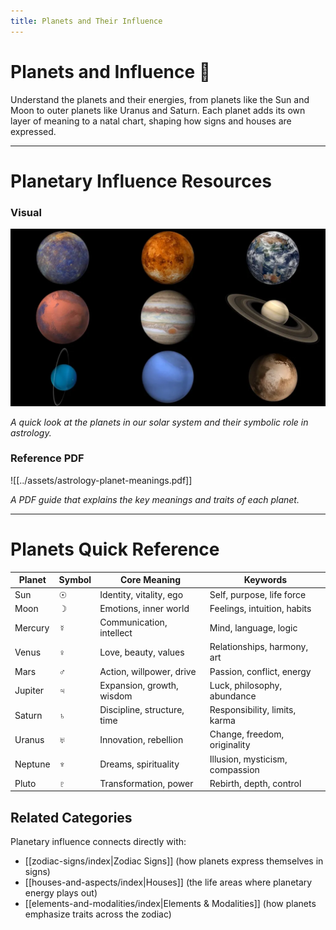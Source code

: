 ```yaml
---
title: Planets and Their Influence
---
```

# Planets and Influence 🌌  

Understand the planets and their energies, from planets like the Sun and Moon to outer planets like Uranus and Saturn. Each planet adds its own layer of meaning to a natal chart, shaping how signs and houses are expressed.  

---

# Planetary Influence Resources  

### Visual
![Planets](../assets/planets.png)  

*A quick look at the planets in our solar system and their symbolic role in astrology.*  

### Reference PDF
![[../assets/astrology-planet-meanings.pdf]]  

*A PDF guide that explains the key meanings and traits of each planet.*  

---

# Planets Quick Reference  

| Planet  | Symbol | Core Meaning                | Keywords                        |
| ------- | ------ | --------------------------- | ------------------------------- |
| Sun     | ☉      | Identity, vitality, ego     | Self, purpose, life force       |
| Moon    | ☽      | Emotions, inner world       | Feelings, intuition, habits     |
| Mercury | ☿      | Communication, intellect    | Mind, language, logic           |
| Venus   | ♀      | Love, beauty, values        | Relationships, harmony, art     |
| Mars    | ♂      | Action, willpower, drive    | Passion, conflict, energy       |
| Jupiter | ♃      | Expansion, growth, wisdom   | Luck, philosophy, abundance     |
| Saturn  | ♄      | Discipline, structure, time | Responsibility, limits, karma   |
| Uranus  | ♅      | Innovation, rebellion       | Change, freedom, originality    |
| Neptune | ♆      | Dreams, spirituality        | Illusion, mysticism, compassion |
| Pluto   | ♇      | Transformation, power       | Rebirth, depth, control         |

## Related Categories  
Planetary influence connects directly with:  
- [[zodiac-signs/index|Zodiac Signs]] (how planets express themselves in signs)  
- [[houses-and-aspects/index|Houses]] (the life areas where planetary energy plays out)  
- [[elements-and-modalities/index|Elements & Modalities]] (how planets emphasize traits across the zodiac)  
